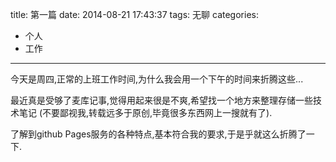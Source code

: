 title: 第一篇
date: 2014-08-21 17:43:37
tags: 无聊
categories: 
- 个人
- 工作
---

今天是周四,正常的上班工作时间,为什么我会用一个下午的时间来折腾这些...

最近真是受够了麦库记事,觉得用起来很是不爽,希望找一个地方来整理存储一些技术笔记
(不要鄙视我,转载远多于原创,毕竟很多东西网上一搜就有了).

了解到github Pages服务的各种特点,基本符合我的要求,于是乎就这么折腾了一下.
